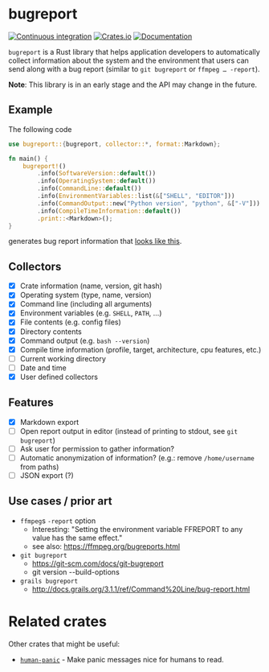 # bugreport

[![Continuous integration](https://github.com/sharkdp/bugreport/workflows/Build/badge.svg)](https://github.com/sharkdp/bugreport/actions) [![Crates.io](https://img.shields.io/crates/v/bugreport.svg)](https://crates.io/crates/bugreport)
[![Documentation](https://docs.rs/bugreport/badge.svg)](https://docs.rs/bugreport)

`bugreport` is a Rust library that helps application developers to automatically collect
information about the system and the environment that users can send along with a bug
report (similar to `git bugreport` or `ffmpeg … -report`).

**Note**: This library is in an early stage and the API may change in the future.

## Example

The following code
```rust
use bugreport::{bugreport, collector::*, format::Markdown};

fn main() {
    bugreport!()
        .info(SoftwareVersion::default())
        .info(OperatingSystem::default())
        .info(CommandLine::default())
        .info(EnvironmentVariables::list(&["SHELL", "EDITOR"]))
        .info(CommandOutput::new("Python version", "python", &["-V"]))
        .info(CompileTimeInformation::default())
        .print::<Markdown>();
}
```
generates bug report information that [looks like this](example-report.md).


## Collectors

- [x] Crate information (name, version, git hash)
- [x] Operating system (type, name, version)
- [x] Command line (including all arguments)
- [x] Environment variables (e.g. `SHELL`, `PATH`, …)
- [x] File contents (e.g. config files)
- [x] Directory contents
- [x] Command output (e.g. `bash --version`)
- [x] Compile time information (profile, target, architecture, cpu features, etc.)
- [ ] Current working directory
- [ ] Date and time
- [x] User defined collectors

## Features

- [x] Markdown export
- [ ] Open report output in editor (instead of printing to stdout, see `git bugreport`)
- [ ] Ask user for permission to gather information?
- [ ] Automatic anonymization of information? (e.g.: remove `/home/username` from paths)
- [ ] JSON export (?)

## Use cases / prior art

- `ffmpeg`s `-report` option
  - Interesting: "Setting the environment variable FFREPORT to any value has the same effect."
  - see also: https://ffmpeg.org/bugreports.html
- `git bugreport`
  - https://git-scm.com/docs/git-bugreport
  - git version --build-options
- `grails bugreport`
  - http://docs.grails.org/3.1.1/ref/Command%20Line/bug-report.html

# Related crates

Other crates that might be useful:

- [`human-panic`](https://crates.io/crates/human-panic) - Make panic messages nice for humans to read.
